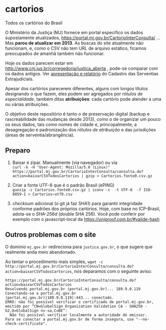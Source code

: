 # cartorios

Todos os cartórios do Brasil

O Ministério da Justiça (MJ) fornece em portal específico os dados supostamente atualizados, https://portal.mj.gov.br/CartorioInterConsulta/ ... Mas **parou de atualizar em 2013**. 
As buscas do site atualmente não funcionam, e, como o CSV não tem URL de arquivo estático, ficamos preocupados de amanhã também não funcionar.

Hoje os dados parecem estar em http://www.cnj.jus.br/corregedoria/justica_aberta  , pode-se comparar com os dados antigos. Ver [apresentação e relatório](http://www.cnj.jus.br/transparencia/apresentacao/327-sobre-o-cnj/corregedoria/atos-administrativos-da-corregedoria/divulgacoes/12599-cadastro-das-serventias-extrajudiciais-estaticas) do Cadastro das Serventias Extrajudiciais.

Apesar dos cartórios parecerem diferentes, alguns com longos títulos designando o que fazem, eles podem ser  agregados por *rótulos de especialidade*, também ditas **atribuições**: cada cartório pode atender a uma ou várias atribuições.

O objetivo deste repositório é tanto o de preservação digital (backup e rascreabilidade das mudanças desde 2013), como o de organizar um pouco os seus dados, tais como nomes de cidade e, princopalmente, a desagregação e padronização dos *rótulos de atribuição* e das jurisdições (áreas de serventia/abrangência).

## Preparo

1. Baixar e zipar. Manualmente (via navegador) ou via <br/>`curl -k -H "User-Agent: Mozilla/5.0 (Linux)" https://portal.mj.gov.br/CartorioInterConsulta/consulta.do?action=baixarCSVTodosCartorios | gzip > Cartorios.fonte0.csv.gz`

2. Criar a fonte UTF-8 que é o padrão Brasil (ePING)<br/>`gunzip -c Cartorios.fonte0.csv.gz | iconv -c  -t UTF-8  -f ISO-8859-1 > Cartorios~utf8.csv`

3. *checksum* adicional (o git já faz SHA1) para garantir integridade conforme padrões dos próprios cartórios. Hoje, com base no ICP-Brasil, adota-se o *SHA-256d* (double SHA 256). Você pode conferir por exemplo com o javascript-local da https://uniproof.com.br/#valide-hash

## Outros problemas com o site

O domínio `mj.gov.br` redireciona para `justica.gov.br`, o que sugere que realmente anda meio abandonado.

Ao tentar o procedimento mais simples, `wget -c   http://portal.mj.gov.br/CartorioInterConsulta/consulta.do?action=baixarCSVTodosCartorios`, nos deparamos com o seguinte aviso:

```
https://portal.mj.gov.br/CartorioInterConsulta/consulta.do?action=baixarCSVTodosCartorios
Resolvendo portal.mj.gov.br (portal.mj.gov.br)... 189.9.0.119
Conectando-se a portal.mj.gov.br (portal.mj.gov.br)|189.9.0.119|:443... conectado.
ERRO: não foi possível verificar o certificado de portal.mj.gov.br, emitido por “CN=GlobalSign Organization Validation CA - SHA256 - G2,O=GlobalSign nv-sa,C=BE”:
  Não foi possível verificar localmente a autoridade do emissor.
Para se conectar a portal.mj.gov.br de forma insegura, use "--no-check-certificate".
```
